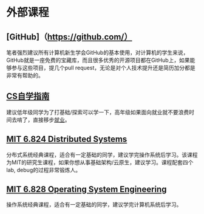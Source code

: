 # 外部课程
## [GitHub]（https://github.com/）
笔者强烈建议所有计算机新生学会GitHub的基本使用，对计算机的学生来说，GitHub就是一座免费的宝藏库，而且很多优秀的开源项目都在GitHub上，如果能够参与这些项目，提几个pull request，无论是对个人技术提升还是简历加分都是非常有帮助的。
## [CS自学指南](https://csdiy.wiki)
   建议低年级同学为了打基础/探索可以学一下，高年级如果面向就业就不要浪费时间去啃了，直接移步[就业](/job)。
## [MIT 6.824 Distributed Systems](https://pdos.csail.mit.edu/6.824/)
   分布式系统经典课程，适合有一定基础的同学，建议学完操作系统后学习。该课程为MIT的研究生课程，如果你想从事基础架构/云原生，建议学习。课程配套四个lab, debug的过程非常锻炼人。
## [MIT 6.828 Operating System Engineering](https://pdos.csail.mit.edu/6.828/2021/schedule.html)
   操作系统经典课程，适合有一定基础的同学，建议学完计算机系统后学习。

